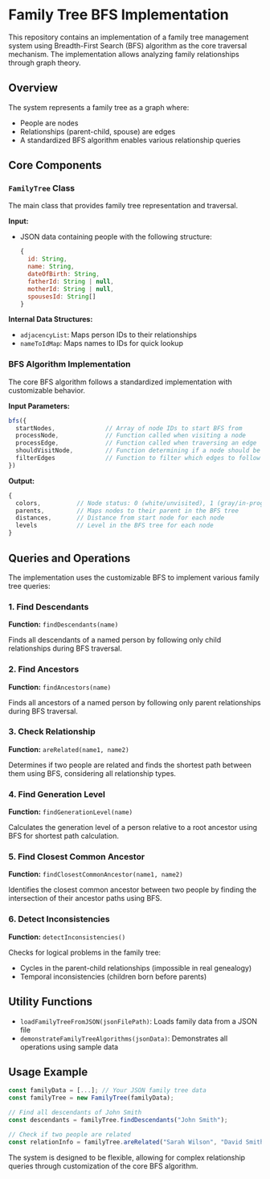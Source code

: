 # Family Tree BFS Implementation

This repository contains an implementation of a family tree management system using Breadth-First Search (BFS) algorithm as the core traversal mechanism. The implementation allows analyzing family relationships through graph theory.

## Overview

The system represents a family tree as a graph where:
- People are nodes
- Relationships (parent-child, spouse) are edges
- A standardized BFS algorithm enables various relationship queries

## Core Components

### `FamilyTree` Class

The main class that provides family tree representation and traversal.

**Input:**
- JSON data containing people with the following structure:
  ```javascript
  {
    id: String,
    name: String,
    dateOfBirth: String,
    fatherId: String | null,
    motherId: String | null,
    spousesId: String[]
  }
  ```

**Internal Data Structures:**
- `adjacencyList`: Maps person IDs to their relationships
- `nameToIdMap`: Maps names to IDs for quick lookup

### BFS Algorithm Implementation

The core BFS algorithm follows a standardized implementation with customizable behavior.

**Input Parameters:**
```javascript
bfs({
  startNodes,              // Array of node IDs to start BFS from
  processNode,             // Function called when visiting a node
  processEdge,             // Function called when traversing an edge
  shouldVisitNode,         // Function determining if a node should be visited
  filterEdges              // Function to filter which edges to follow
})
```

**Output:**
```javascript
{
  colors,          // Node status: 0 (white/unvisited), 1 (gray/in-progress), 2 (black/completed)
  parents,         // Maps nodes to their parent in the BFS tree
  distances,       // Distance from start node for each node
  levels           // Level in the BFS tree for each node
}
```

## Queries and Operations

The implementation uses the customizable BFS to implement various family tree queries:

### 1. Find Descendants

**Function:** `findDescendants(name)`

Finds all descendants of a named person by following only child relationships during BFS traversal.

### 2. Find Ancestors

**Function:** `findAncestors(name)`

Finds all ancestors of a named person by following only parent relationships during BFS traversal.

### 3. Check Relationship

**Function:** `areRelated(name1, name2)`

Determines if two people are related and finds the shortest path between them using BFS, considering all relationship types.

### 4. Find Generation Level

**Function:** `findGenerationLevel(name)`

Calculates the generation level of a person relative to a root ancestor using BFS for shortest path calculation.

### 5. Find Closest Common Ancestor

**Function:** `findClosestCommonAncestor(name1, name2)`

Identifies the closest common ancestor between two people by finding the intersection of their ancestor paths using BFS.

### 6. Detect Inconsistencies

**Function:** `detectInconsistencies()`

Checks for logical problems in the family tree:
- Cycles in the parent-child relationships (impossible in real genealogy)
- Temporal inconsistencies (children born before parents)

## Utility Functions

- `loadFamilyTreeFromJSON(jsonFilePath)`: Loads family data from a JSON file
- `demonstrateFamilyTreeAlgorithms(jsonData)`: Demonstrates all operations using sample data

## Usage Example

```javascript
const familyData = [...]; // Your JSON family tree data
const familyTree = new FamilyTree(familyData);

// Find all descendants of John Smith
const descendants = familyTree.findDescendants("John Smith");

// Check if two people are related
const relationInfo = familyTree.areRelated("Sarah Wilson", "David Smith");
```

The system is designed to be flexible, allowing for complex relationship queries through customization of the core BFS algorithm.
